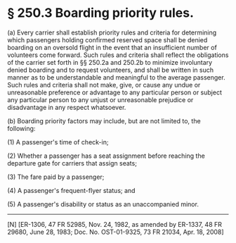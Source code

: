 # § 250.3   Boarding priority rules.

(a) Every carrier shall establish priority rules and criteria for determining which passengers holding confirmed reserved space shall be denied boarding on an oversold flight in the event that an insufficient number of volunteers come forward. Such rules and criteria shall reflect the obligations of the carrier set forth in §§ 250.2a and 250.2b to minimize involuntary denied boarding and to request volunteers, and shall be written in such manner as to be understandable and meaningful to the average passenger. Such rules and criteria shall not make, give, or cause any undue or unreasonable preference or advantage to any particular person or subject any particular person to any unjust or unreasonable prejudice or disadvantage in any respect whatsoever.


(b) Boarding priority factors may include, but are not limited to, the following:


(1) A passenger's time of check-in;


(2) Whether a passenger has a seat assignment before reaching the departure gate for carriers that assign seats;


(3) The fare paid by a passenger;


(4) A passenger's frequent-flyer status; and


(5) A passenger's disability or status as an unaccompanied minor.



---

[N] [ER-1306, 47 FR 52985, Nov. 24, 1982, as amended by ER-1337, 48 FR 29680, June 28, 1983; Doc. No. OST-01-9325, 73 FR 21034, Apr. 18, 2008]




